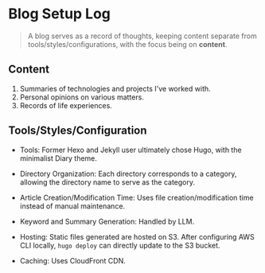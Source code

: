 # Blog Setup Log

> A blog serves as a record of thoughts, keeping content separate from tools/styles/configurations, with the focus being on **content**.

## Content

1. Summaries of technologies and projects I've worked with.
2. Personal opinions on various matters.
3. Records of life experiences.

## Tools/Styles/Configuration

- Tools: Former Hexo and Jekyll user ultimately chose Hugo, with the minimalist Diary theme.

- Directory Organization: Each directory corresponds to a category, allowing the directory name to serve as the category.

- Article Creation/Modification Time: Uses file creation/modification time instead of manual maintenance.

- Keyword and Summary Generation: Handled by LLM.

- Hosting: Static files generated are hosted on S3. After configuring AWS CLI locally, `hugo deploy` can directly update to the S3 bucket.

- Caching: Uses CloudFront CDN.
